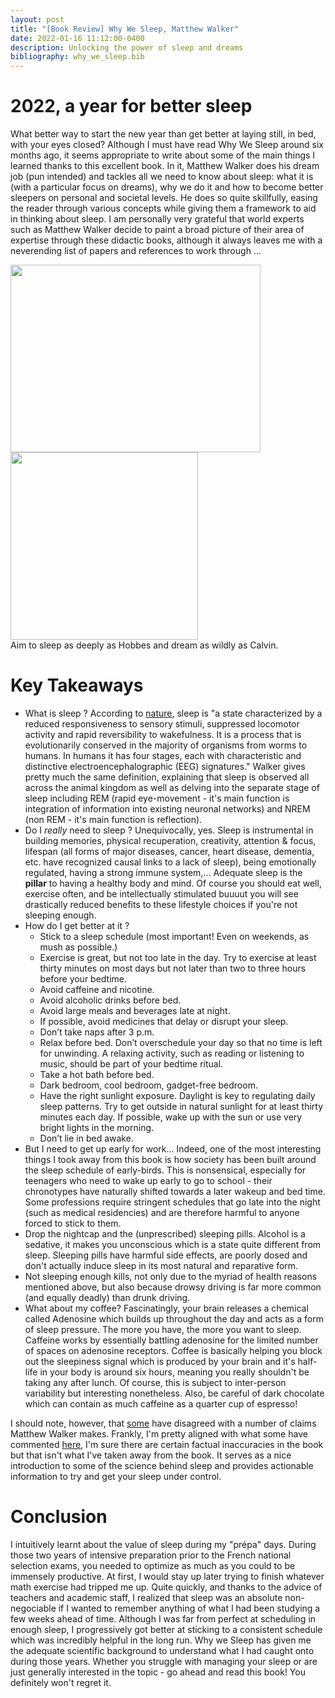 ```yaml
---
layout: post
title: "[Book Review] Why We Sleep, Matthew Walker"
date: 2022-01-16 11:12:00-0400
description: Unlocking the power of sleep and dreams
bibliography: why_we_sleep.bib
---
```


# 2022, a year for better sleep
What better way to start the new year than get better at laying still, in bed, with your eyes closed? Although I must have read Why We Sleep around six months ago, it seems appropriate to write about some of the main things I learned thanks to this excellent book. In it, Matthew Walker does his dream job (pun intended) and tackles all we need to know about sleep: what it is (with a particular focus on dreams), why we do it and how to become better sleepers on personal and societal levels. He does so quite skillfully, easing the reader through various concepts while giving them a framework to aid in thinking about sleep. I am personally very grateful that world experts such as Matthew Walker decide to paint a broad picture of their area of expertise through these didactic books, although it always leaves me with a neverending list of papers and references to work through ...

<div class="row justify-content-sm-center">
    <div class="col-sm-6 mt-3 mt-md-0">
        <img class="img-fluid rounded z-depth-1" src="{{ '/assets/img/calvin_hobbes_sleep.jpg' | relative_url }}" alt="" title="Calvin and Hobbes fast asleep" width="400" height="300"/>
    </div>
    <div class="col-sm-6 mt-3 mt-md-0">
        <img class="img-fluid rounded z-depth-1" src="{{ '/assets/img/why_we_sleep_book_cover.jpg' | relative_url }}" alt="" title="Why We Sleep book cover" width="300" height="300"/>
    </div>
</div>
<div class="caption">
    Aim to sleep as deeply as Hobbes and dream as wildly as Calvin. 
</div>


# Key Takeaways
-  What is sleep ?  According to [nature](https://www.nature.com/subjects/sleep), sleep is "a state characterized by a reduced responsiveness to sensory stimuli, suppressed locomotor activity and rapid reversibility to wakefulness. It is a process that is evolutionarily conserved in the majority of organisms from worms to humans. In humans it has four stages, each with characteristic and distinctive electroencephalographic (EEG) signatures." Walker gives pretty much the same definition, explaining that sleep is observed all across the animal kingdom as well as delving into the separate stage of sleep including REM (rapid eye-movement - it's main function is integration of information into existing neuronal networks) and NREM (non REM - it's main function is reflection).
- Do I *really* need to sleep ? Unequivocally, yes. Sleep is instrumental in building memories, physical recuperation, creativity, attention & focus, lifespan (all forms of major diseases, cancer, heart disease, dementia, etc. have recognized causal links to a lack of sleep), being emotionally regulated, having a strong immune system,... Adequate sleep is the **pillar** to having a healthy body and mind. Of course you should eat well, exercise often, and be intellectually stimulated buuuut you will see drastically reduced benefits to these lifestyle choices if you're not sleeping enough.
- How do I get better at it ? 
    - Stick to a sleep schedule (most important! Even on weekends, as mush as possible.)
    - Exercise is great, but not too late in the day. Try to exercise at least thirty minutes on most days but not later than two to three hours before your bedtime.
    - Avoid caffeine and nicotine.
    - Avoid alcoholic drinks before bed.
    - Avoid large meals and beverages late at night.
    - If possible, avoid medicines that delay or disrupt your sleep.
    - Don’t take naps after 3 p.m.
    - Relax before bed. Don’t overschedule your day so that no time is left for unwinding. A relaxing activity, such as reading or listening to music, should be part of your bedtime ritual.
    - Take a hot bath before bed.
    - Dark bedroom, cool bedroom, gadget-free bedroom.
    - Have the right sunlight exposure. Daylight is key to regulating daily sleep patterns. Try to get outside in natural sunlight for at least thirty minutes each day. If possible, wake up with the sun or use very bright lights in the morning.
    - Don’t lie in bed awake.
- But I need to get up early for work... Indeed, one of the most interesting things I took away from this book is how society has been built around the sleep schedule of early-birds. This is nonsensical, especially for teenagers who need to wake up early to go to school - their chronotypes have naturally shifted towards a later wakeup and bed time. Some professions require stringent schedules that go late into the night (such as medical residencies) and are therefore harmful to anyone forced to stick to them. 
- Drop the nightcap and the (unprescribed) sleeping pills. Alcohol is a sedative, it makes you unconscious which is a state quite different from sleep. Sleeping pills have harmful side effects, are poorly dosed and don't actually induce sleep in its most natural and reparative form. 
- Not sleeping enough kills, not only due to the myriad of health reasons mentioned above, but also because drowsy driving is far more common (and equally deadly) than drunk driving. 
- What about my coffee? Fascinatingly, your brain releases a chemical called Adenosine which builds up throughout the day and acts as a form of sleep pressure. The more you have, the more you want to sleep. Caffeine works by essentially battling adenosine for the limited number of spaces on adenosine receptors. Coffee is basically helping you block out the sleepiness signal which is produced by your brain and it's half-life in your body is around six hours, meaning you really shouldn't be taking any after lunch. Of course, this is subject to inter-person variability but interesting nonetheless. Also, be careful of dark chocolate which can contain as much caffeine as a quarter cup of espresso!

I should note, however, that [some](https://guzey.com/books/why-we-sleep/) have disagreed with a number of claims Matthew Walker makes. Frankly, I'm pretty aligned with what some have commented [here](https://news.ycombinator.com/item?id=21546850), I'm sure there are certain factual inaccuracies in the book but that isn't what I've taken away from the book. It serves as a nice introduction to some of the science behind sleep and provides actionable information to try and get your sleep under control.

# Conclusion
I intuitively learnt about the value of sleep during my "prépa" days. During those two years of intensive preparation prior to the French national selection exams, you needed to optimize as much as you could to be immensely productive. At first, I would stay up later trying to finish whatever math exercise had tripped me up. Quite quickly, and thanks to the advice of teachers and academic staff, I realized that sleep was an absolute non-negociable if I wanted to remember anything of what I had been studying a few weeks ahead of time. Although I was far from perfect at scheduling in enough sleep, I progressively got better at sticking to a consistent schedule which was incredibly helpful in the long run. Why we Sleep has given me the adequate scientific background to understand what I had caught onto during those years. Whether you struggle with managing your sleep or are just generally interested in the topic - go ahead and read this book! You definitely won't regret it.